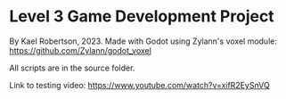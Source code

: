 # Level 3 Game Development Project
By Kael Robertson, 2023.
Made with Godot using Zylann's voxel module: https://github.com/Zylann/godot_voxel

All scripts are in the source folder.

Link to testing video: https://www.youtube.com/watch?v=xifR2EySnVQ
